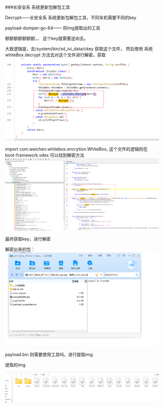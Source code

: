 ###长安全系 系统更新包解包工具

Decrypt——长安全系 系统更新包解包工具，不同车机需要不同的key

payload-dumper-go-64—— 将img提取出的工具

额额额额额额额，， 这个key就需要逆向去。


大致逻辑是，去/system/bin/sd_ivi_data/ckey 获取这个文件，
然后使用 系统 whiteBox.decrypt 方法去对这个文件进行解密，获取
![img.png](img.png)

import com.weichen.whitebox.encrytion.WhiteBox;
这个文件的逻辑则在 boot-framework.vdex
可以找到解密方法
![img_1.png](img_1.png)


最终获取key，进行解密

解密出来的包：
![img_2.png](img_2.png)

payload.bin  则需要使用工具吗，进行提取img


提取的img 

![img_3.png](img_3.png)
